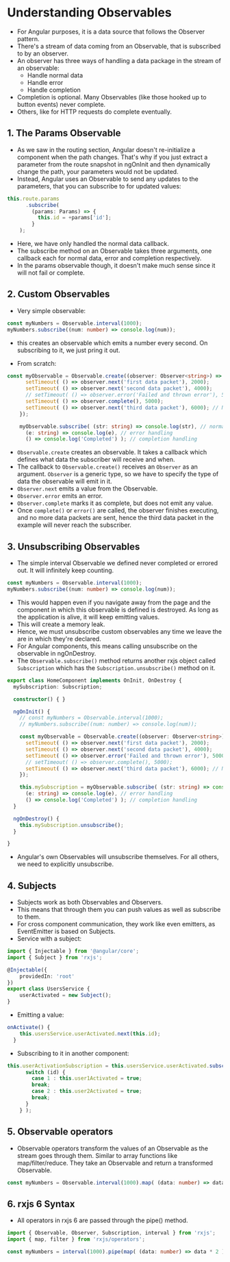 # Understanding Observables

- For Angular purposes, it is a data source that follows the Observer pattern.
- There's a stream of data coming from an Observable, that is subscribed to by an observer.
- An observer has three ways of handling a data package in the stream of an observable:
    - Handle normal data
    - Handle error
    - Handle completion
- Completion is optional. Many Observables (like those hooked up to button events) never complete.
- Others, like for HTTP requests do complete eventually.

## 1. The Params Observable

- As we saw in the routing section, Angular doesn't re-initialize a component when the path changes. That's why if you just extract a parameter from the route snapshot in ngOnInit and then dynamically change the path, your parameters would not be updated.
- Instead, Angular uses an Observable to send any updates to the parameters, that you can subscribe to for updated values:
```ts
this.route.params
      .subscribe(
        (params: Params) => {
          this.id = +params['id'];
        }
    );
```

- Here, we have only handled the normal data callback.
- The subscribe method on an Observable takes three arguments, one callback each for normal data, error and completion respectively.
- In the params observable though, it doesn't make much sense since it will not fail or complete.

## 2. Custom Observables

- Very simple observable:
```ts
const myNumbers = Observable.interval(1000);
myNumbers.subscribe((num: number) => console.log(num));
```

- this creates an observable which emits a number every second. On subscribing to it, we just pring it out.

- From scratch:

```ts
const myObservable = Observable.create((observer: Observer<string>) => {
      setTimeout( () => observer.next('first data packet'), 2000);
      setTimeout( () => observer.next('second data packet'), 4000);
      // setTimeout( () => observer.error('Failed and thrown error'), 5000);
      setTimeout( () => observer.complete(), 5000);
      setTimeout( () => observer.next('third data packet'), 6000); // Never emitted as the Observable is completed before it.
    });

    myObservable.subscribe( (str: string) => console.log(str), // normal data
      (e: string) => console.log(e), // error handling
      () => console.log('Completed') ); // completion handling
```

- `Observable.create` creates an observable. It takes a callback which defines what data the subscriber will receive and when.
- The callback to `Observable.create()` receives an `Observer` as an argument. `Observer` is a generic type, so we have to specify the type of data the observable will emit in it.
- `Observer.next` emits a value from the Observable.
- `Observer.error` emits an error.
- `Observer.complete` marks it as complete, but does not emit any value.
- Once `complete()` or `error()` are called, the observer finishes executing, and no more data packets are sent, hence the third data packet in the example will never reach the subscriber.

## 3. Unsubscribing Observables

- The simple interval Observable we defined never completed or errored out. It will infinitely keep counting.
```ts
const myNumbers = Observable.interval(1000);
myNumbers.subscribe((num: number) => console.log(num));
```

- This would happen even if you navigate away from the page and the component in which this observable is defined is destroyed. As long as the application is alive, it will keep emitting values.
- This will create a memory leak.
- Hence, we must unsubscribe custom observables any time we leave the are in which they're declared.
- For Angular components, this means calling unsubscribe on the observable in ngOnDestroy.
- The `Observable.subscribe()` method returns another rxjs object called `Subscription` which has the `Subscription.unsubscribe()` method on it.

```ts
export class HomeComponent implements OnInit, OnDestroy {
  mySubscription: Subscription;

  constructor() { }

  ngOnInit() {
    // const myNumbers = Observable.interval(1000);
    // myNumbers.subscribe((num: number) => console.log(num));

    const myObservable = Observable.create((observer: Observer<string>) => {
      setTimeout( () => observer.next('first data packet'), 2000);
      setTimeout( () => observer.next('second data packet'), 4000);
      setTimeout( () => observer.error('Failed and thrown error'), 5000);
      // setTimeout( () => observer.complete(), 5000);
      setTimeout( () => observer.next('third data packet'), 6000); // Never emitted as the Observable is completed before it.
    });

    this.mySubscription = myObservable.subscribe( (str: string) => console.log(str), // normal data
      (e: string) => console.log(e), // error handling
      () => console.log('Completed') ); // completion handling
  }

  ngOnDestroy() {
    this.mySubscription.unsubscribe();
  }

}
```

- Angular's own Observables will unsubscribe themselves. For all others, we need to explicitly unsubscribe.

## 4. Subjects

- Subjects work as both Observables and Observers.
- This means that through them you can push values as well as subscribe to them.
- For cross component communication, they work like even emitters, as EventEmitter is based on Subjects.
- Service with a subject:
```ts
import { Injectable } from '@angular/core';
import { Subject } from 'rxjs';

@Injectable({
    providedIn: 'root'
})
export class UsersService {
    userActivated = new Subject();
}
```

- Emitting a value:
```ts
onActivate() {
    this.usersService.userActivated.next(this.id);
  }
```

- Subscribing to it in another component:
```ts
this.userActivationSubscription = this.usersService.userActivated.subscribe( (id: number) => {
      switch (id) {
        case 1 : this.user1Activated = true;
        break;
        case 2 : this.user2Activated = true;
        break;
      }
    } );
```

## 5. Observable operators

- Observable operators transform the values of an Observable as the stream goes through them. Similar to array functions like map/filter/reduce. They take an Observable and return a transformed Observable.

```ts
const myNumbers = Observable.interval(1000).map( (data: number) => data * 2 ).filter( (data: number) => data % 10 !== 0 );
```

## 6. rxjs 6 Syntax

- All operators in rxjs 6 are passed through the pipe() method.

```ts
import { Observable, Observer, Subscription, interval } from 'rxjs';
import { map, filter } from 'rxjs/operators';

const myNumbers = interval(1000).pipe(map( (data: number) => data * 2 )).pipe(filter( (data: number) => data % 10 !== 0 ));
```